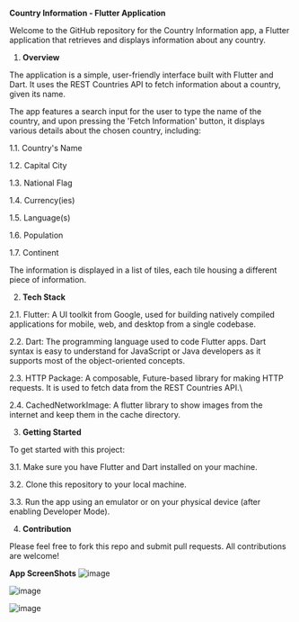 **Country Information - Flutter Application**


Welcome to the GitHub repository for the Country Information app, a Flutter application that retrieves and displays information about any country.

1. **Overview**

   
The application is a simple, user-friendly interface built with Flutter and Dart. It uses the REST Countries API to fetch information about a country, given its name.

The app features a search input for the user to type the name of the country, and upon pressing the 'Fetch Information' button, it displays various details about the chosen country, including:

1.1. Country's Name

1.2. Capital City


1.3. National Flag


1.4. Currency(ies)


1.5. Language(s)


1.6. Population


1.7. Continent

The information is displayed in a list of tiles, each tile housing a different piece of information.

2. **Tech Stack**


2.1. Flutter: A UI toolkit from Google, used for building natively compiled applications for mobile, web, and desktop from a single codebase.

   
2.2. Dart: The programming language used to code Flutter apps. Dart syntax is easy to understand for JavaScript or Java developers as it supports most of the object-oriented concepts.


2.3. HTTP Package: A composable, Future-based library for making HTTP requests. It is used to fetch data from the REST Countries API.\


2.4. CachedNetworkImage: A flutter library to show images from the internet and keep them in the cache directory.



3. **Getting Started**

   
To get started with this project:

3.1. Make sure you have Flutter and Dart installed on your machine.


3.2. Clone this repository to your local machine.


3.3. Run the app using an emulator or on your physical device (after enabling Developer Mode).



4. **Contribution**

   
Please feel free to fork this repo and submit pull requests. All contributions are welcome!


**App ScreenShots**
![image](https://github.com/MISHRA-TUSHAR/Country-Information-Flutter-App-Cohort1.0/assets/109910958/9bcc44c0-771d-4752-9e27-5a6f98e80a81)

![image](https://github.com/MISHRA-TUSHAR/Country-Information-Flutter-App-Cohort1.0/assets/109910958/3211e411-d0dd-4d96-94bb-9c9b2577e4b9)

![image](https://github.com/MISHRA-TUSHAR/Country-Information-Flutter-App-Cohort1.0/assets/109910958/9855c1f3-4140-4bb8-b6ec-317e60a145ed)

